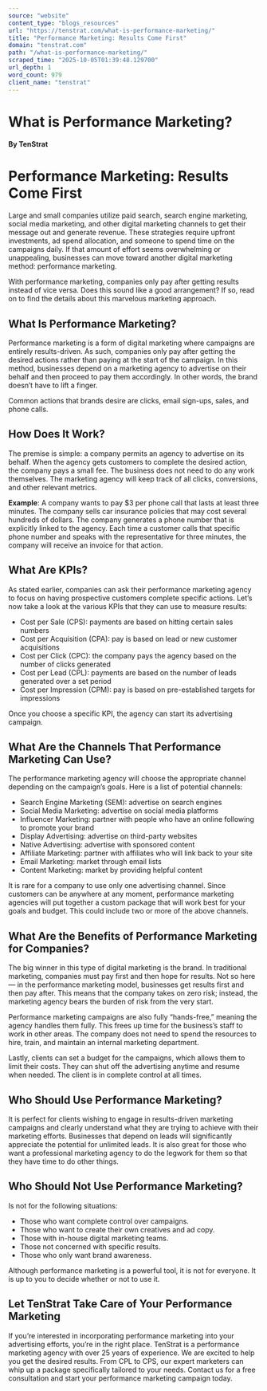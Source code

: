 ```yaml
---
source: "website"
content_type: "blogs_resources"
url: "https://tenstrat.com/what-is-performance-marketing/"
title: "Performance Marketing: Results Come First"
domain: "tenstrat.com"
path: "/what-is-performance-marketing/"
scraped_time: "2025-10-05T01:39:48.129700"
url_depth: 1
word_count: 979
client_name: "tenstrat"
---
```


# What is Performance Marketing?

#### By TenStrat

# **Performance Marketing: Results Come First**

Large and small companies utilize paid search, search engine marketing, social media marketing, and other digital marketing channels to get their message out and generate revenue. These strategies require upfront investments, ad spend allocation, and someone to spend time on the campaigns daily. If that amount of effort seems overwhelming or unappealing, businesses can move toward another digital marketing method: performance marketing.

With performance marketing, companies only pay after getting results instead of vice versa. Does this sound like a good arrangement? If so, read on to find the details about this marvelous marketing approach.

## **What Is Performance Marketing?**

Performance marketing is a form of digital marketing where campaigns are entirely results-driven. As such, companies only pay after getting the desired actions rather than paying at the start of the campaign. In this method, businesses depend on a marketing agency to advertise on their behalf and then proceed to pay them accordingly. In other words, the brand doesn’t have to lift a finger.

Common actions that brands desire are clicks, email sign-ups, sales, and phone calls.

## **How Does It Work?**

The premise is simple: a company permits an agency to advertise on its behalf. When the agency gets customers to complete the desired action, the company pays a small fee. The business does not need to do any work themselves. The marketing agency will keep track of all clicks, conversions, and other relevant metrics.

**Example**: A company wants to pay $3 per phone call that lasts at least three minutes. The company sells car insurance policies that may cost several hundreds of dollars. The company generates a phone number that is explicitly linked to the agency. Each time a customer calls that specific phone number and speaks with the representative for three minutes, the company will receive an invoice for that action.

## **What Are KPIs?**

As stated earlier, companies can ask their performance marketing agency to focus on having prospective customers complete specific actions. Let’s now take a look at the various KPIs that they can use to measure results:

*   Cost per Sale (CPS): payments are based on hitting certain sales numbers
*   Cost per Acquisition (CPA): pay is based on lead or new customer acquisitions 
*   Cost per Click (CPC): the company pays the agency based on the number of clicks generated
*   Cost per Lead (CPL): payments are based on the number of leads generated over a set period
*   Cost per Impression (CPM): pay is based on pre-established targets for impressions

Once you choose a specific KPI, the agency can start its advertising campaign.

## **What Are the Channels That Performance Marketing Can Use?**

The performance marketing agency will choose the appropriate channel depending on the campaign’s goals. Here is a list of potential channels:

*   Search Engine Marketing (SEM): advertise on search engines 
*   Social Media Marketing: advertise on social media platforms
*   Influencer Marketing: partner with people who have an online following to promote your brand
*   Display Advertising: advertise on third-party websites
*   Native Advertising: advertise with sponsored content
*   Affiliate Marketing: partner with affiliates who will link back to your site
*   Email Marketing: market through email lists
*   Content Marketing: market by providing helpful content

It is rare for a company to use only one advertising channel. Since customers can be anywhere at any moment, performance marketing agencies will put together a custom package that will work best for your goals and budget. This could include two or more of the above channels.

## **What Are the Benefits of Performance Marketing for Companies?**

The big winner in this type of digital marketing is the brand. In traditional marketing, companies must pay first and then hope for results. Not so here — in the performance marketing model, businesses get results first and then pay after. This means that the company takes on zero risk; instead, the marketing agency bears the burden of risk from the very start.

Performance marketing campaigns are also fully “hands-free,” meaning the agency handles them fully. This frees up time for the business’s staff to work in other areas. The company does not need to spend the resources to hire, train, and maintain an internal marketing department.

Lastly, clients can set a budget for the campaigns, which allows them to limit their costs. They can shut off the advertising anytime and resume when needed. The client is in complete control at all times.

## **Who Should Use Performance Marketing?**

It is perfect for clients wishing to engage in results-driven marketing campaigns and clearly understand what they are trying to achieve with their marketing efforts. Businesses that depend on leads will significantly appreciate the potential for unlimited leads. It is also great for those who want a professional marketing agency to do the legwork for them so that they have time to do other things.

## **Who Should Not Use Performance Marketing?**

Is not for the following situations:

*   Those who want complete control over campaigns.
*   Those who want to create their own creatives and ad copy.
*   Those with in-house digital marketing teams.
*   Those not concerned with specific results.
*   Those who only want brand awareness.

Although performance marketing is a powerful tool, it is not for everyone. It is up to you to decide whether or not to use it.

## **Let TenStrat Take Care of Your Performance Marketing**

If you’re interested in incorporating performance marketing into your advertising efforts, you’re in the right place. TenStrat is a performance marketing agency with over 25 years of experience. We are excited to help you get the desired results. From CPL to CPS, our expert marketers can whip up a package specifically tailored to your needs. Contact us for a free consultation and start your performance marketing campaign today.